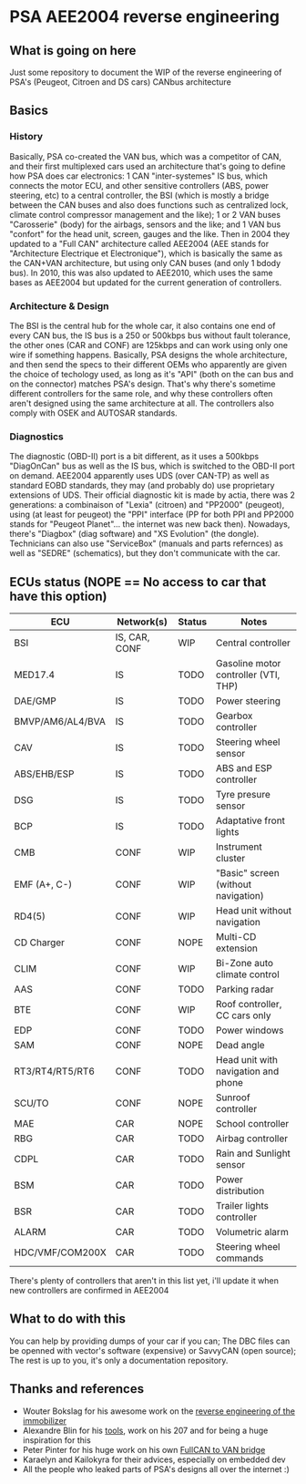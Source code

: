 # PSA AEE2004 reverse engineering

## What is going on here

Just some repository to document the WIP of the reverse engineering of PSA's (Peugeot, Citroen and DS cars) CANbus architecture

## Basics

### History

Basically, PSA co-created the VAN bus, which was a competitor of CAN, and their first multiplexed cars used an architecture that's going to define how PSA does car electronics: 1 CAN "inter-systemes" IS bus, which connects the motor ECU, and other sensitive controllers (ABS, power steering, etc) to a central controller, the BSI (which is mostly a bridge between the CAN buses and also does functions such as centralized lock, climate control compressor management and the like); 1 or 2 VAN buses "Carosserie" (body) for the airbags, sensors and the like; and 1 VAN bus "confort" for the head unit, screen, gauges and the like.
Then in 2004 they updated to a "Full CAN" architecture called AEE2004 (AEE stands for "Architecture Electrique et Electronique"), which is basically the same as the CAN+VAN architecture, but using only CAN buses (and only 1 bdody bus).
In 2010, this was also updated to AEE2010, which uses the same bases as AEE2004 but updated for the current generation of controllers.

### Architecture & Design

The BSI is the central hub for the whole car, it also contains one end of every CAN bus, the IS bus is a 250 or 500kbps bus without fault tolerance, the other ones (CAR and CONF) are 125kbps and can work using only one wire if something happens.
Basically, PSA designs the whole architecture, and then send the specs to their different OEMs who apparently are given the choice of techology used, as long as it's "API" (both on the can bus and on the connector) matches PSA's design. That's why there's sometime different controllers for the same role, and why these controllers often aren't designed using the same architecture at all.
The controllers also comply with OSEK and AUTOSAR standards.

### Diagnostics

The diagnostic (OBD-II) port is a bit different, as it uses a 500kbps "DiagOnCan" bus as well as the IS bus, which is switched to the OBD-II port on demand.
AEE2004 apparently uses UDS (over CAN-TP) as well as standard EOBD standards, they may (and probably do) use proprietary extensions of UDS.
Their official diagnostic kit is made by actia, there was 2 generations: a combinaison of "Lexia" (citroen) and "PP2000" (peugeot), using (at least for peugeot) the "PPI" interface (PP for both PPI and PP2000 stands for "Peugeot Planet"... the internet was new back then). Nowadays, there's "Diagbox" (diag software) and "XS Evolution" (the dongle). Technicians can also use "ServiceBox" (manuals and parts refernces) as well as "SEDRE" (schematics), but they don't communicate with the car.


## ECUs status (NOPE == No access to car that have this option)

| ECU                     | Network(s)    | Status | Notes                                |
|-------------------------|---------------|--------|--------------------------------------|
| BSI                     | IS, CAR, CONF | WIP    | Central controller                   |
| MED17.4                 | IS            | TODO   | Gasoline motor controller (VTI, THP) |
| DAE/GMP                 | IS            | TODO   | Power steering                       |
| BMVP/AM6/AL4/BVA        | IS            | TODO   | Gearbox controller                   |
| CAV                     | IS            | TODO   | Steering wheel sensor                |
| ABS/EHB/ESP             | IS            | TODO   | ABS and ESP controller               |
| DSG                     | IS            | TODO   | Tyre presure sensor                  |
| BCP                     | IS            | TODO   | Adaptative front lights              |         
| CMB                     | CONF          | WIP    | Instrument cluster                   |
| EMF (A+, C-)            | CONF          | WIP    | "Basic" screen (without navigation)  |
| RD4(5)                  | CONF          | WIP    | Head unit without navigation         |
| CD Charger              | CONF          | NOPE   | Multi-CD extension                   |
| CLIM                    | CONF          | WIP    | Bi-Zone auto climate control         |
| AAS                     | CONF          | TODO   | Parking radar                        |
| BTE                     | CONF          | WIP    | Roof controller, CC cars only        |
| EDP                     | CONF          | TODO   | Power windows                        |
| SAM                     | CONF          | NOPE   | Dead angle                           |
| RT3/RT4/RT5/RT6         | CONF          | TODO   | Head unit with navigation and phone  |
| SCU/TO                  | CONF          | NOPE   | Sunroof controller                   |
| MAE                     | CAR           | NOPE   | School controller                    |
| RBG                     | CAR           | TODO   | Airbag controller                    |
| CDPL                    | CAR           | TODO   | Rain and Sunlight sensor             |
| BSM                     | CAR           | TODO   | Power distribution                   |
| BSR                     | CAR           | TODO   | Trailer lights controller            |
| ALARM                   | CAR           | TODO   | Volumetric alarm                     |
| HDC/VMF/COM200X         | CAR           | TODO   | Steering wheel commands              |

There's plenty of controllers that aren't in this list yet, i'll update it when new controllers are confirmed in AEE2004


## What to do with this

You can help by providing dumps of your car if you can; The DBC files can be openned with vector's software (expensive) or SavvyCAN (open source); The rest is up to you, it's only a documentation repository.

## Thanks and references

* Wouter Bokslag for his awesome work on the [reverse engineering of the immobilizer](https://fahrplan.events.ccc.de/congress/2019/Fahrplan/events/11020.html)
* Alexandre Blin for his [tools](https://github.com/alexandreblin?tab=repositories), work on his 207 and for being a huge inspiration for this
* Peter Pinter for his huge work on his own [FullCAN to VAN bridge](https://github.com/morcibacsi?tab=repositories)
* Karaelyn and Kailokyra for their advices, especially on embedded dev
* All the people who leaked parts of PSA's designs all over the internet :)
